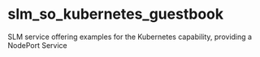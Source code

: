 # slm_so_kubernetes_guestbook
SLM service offering examples for the Kubernetes capability, providing a NodePort Service
